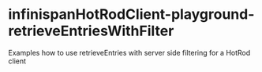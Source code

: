 # infinispanHotRodClient-playground-retrieveEntriesWithFilter
Examples how to use retrieveEntries with server side filtering for a HotRod client
